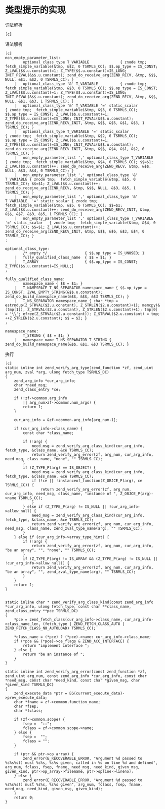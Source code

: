 # 类型提示的实现

词法解析

    [c]


语法解析

    [c]
    non_empty_parameter_list:
            optional_class_type T_VARIABLE				{ znode tmp;  fetch_simple_variable(&tmp, &$2, 0 TSRMLS_CC); $$.op_type = IS_CONST; Z_LVAL($$.u.constant)=1; Z_TYPE($$.u.constant)=IS_LONG; INIT_PZVAL(&$$.u.constant); zend_do_receive_arg(ZEND_RECV, &tmp, &$$, NULL, &$1, &$2, 0 TSRMLS_CC); }
        |	optional_class_type '&' T_VARIABLE			{ znode tmp;  fetch_simple_variable(&tmp, &$3, 0 TSRMLS_CC); $$.op_type = IS_CONST; Z_LVAL($$.u.constant)=1; Z_TYPE($$.u.constant)=IS_LONG; INIT_PZVAL(&$$.u.constant); zend_do_receive_arg(ZEND_RECV, &tmp, &$$, NULL, &$1, &$3, 1 TSRMLS_CC); }
        |	optional_class_type '&' T_VARIABLE '=' static_scalar			{ znode tmp;  fetch_simple_variable(&tmp, &$3, 0 TSRMLS_CC); $$.op_type = IS_CONST; Z_LVAL($$.u.constant)=1; Z_TYPE($$.u.constant)=IS_LONG; INIT_PZVAL(&$$.u.constant); zend_do_receive_arg(ZEND_RECV_INIT, &tmp, &$$, &$5, &$1, &$3, 1 TSRMLS_CC); }
        |	optional_class_type T_VARIABLE '=' static_scalar				{ znode tmp;  fetch_simple_variable(&tmp, &$2, 0 TSRMLS_CC); $$.op_type = IS_CONST; Z_LVAL($$.u.constant)=1; Z_TYPE($$.u.constant)=IS_LONG; INIT_PZVAL(&$$.u.constant); zend_do_receive_arg(ZEND_RECV_INIT, &tmp, &$$, &$4, &$1, &$2, 0 TSRMLS_CC); }
        |	non_empty_parameter_list ',' optional_class_type T_VARIABLE 	{ znode tmp;  fetch_simple_variable(&tmp, &$4, 0 TSRMLS_CC); $$=$1; Z_LVAL($$.u.constant)++; zend_do_receive_arg(ZEND_RECV, &tmp, &$$, NULL, &$3, &$4, 0 TSRMLS_CC); }
        |	non_empty_parameter_list ',' optional_class_type '&' T_VARIABLE	{ znode tmp;  fetch_simple_variable(&tmp, &$5, 0 TSRMLS_CC); $$=$1; Z_LVAL($$.u.constant)++; zend_do_receive_arg(ZEND_RECV, &tmp, &$$, NULL, &$3, &$5, 1 TSRMLS_CC); }
        |	non_empty_parameter_list ',' optional_class_type '&' T_VARIABLE	 '=' static_scalar { znode tmp;  fetch_simple_variable(&tmp, &$5, 0 TSRMLS_CC); $$=$1; Z_LVAL($$.u.constant)++; zend_do_receive_arg(ZEND_RECV_INIT, &tmp, &$$, &$7, &$3, &$5, 1 TSRMLS_CC); }
        |	non_empty_parameter_list ',' optional_class_type T_VARIABLE '=' static_scalar 	{ znode tmp;  fetch_simple_variable(&tmp, &$4, 0 TSRMLS_CC); $$=$1; Z_LVAL($$.u.constant)++; zend_do_receive_arg(ZEND_RECV_INIT, &tmp, &$$, &$6, &$3, &$4, 0 TSRMLS_CC); }
    ;

    optional_class_type:
            /* empty */					{ $$.op_type = IS_UNUSED; }
        |	fully_qualified_class_name	{ $$ = $1; }
        |	T_ARRAY						{ $$.op_type = IS_CONST; Z_TYPE($$.u.constant)=IS_NULL;}
    ;

    fully_qualified_class_name:
            namespace_name { $$ = $1; }
        |	T_NAMESPACE T_NS_SEPARATOR namespace_name { $$.op_type = IS_CONST; ZVAL_EMPTY_STRING(&$$.u.constant);  zend_do_build_namespace_name(&$$, &$$, &$3 TSRMLS_CC); }
        |	T_NS_SEPARATOR namespace_name { char *tmp = estrndup(Z_STRVAL($2.u.constant), Z_STRLEN($2.u.constant)+1); memcpy(&(tmp[1]), Z_STRVAL($2.u.constant), Z_STRLEN($2.u.constant)+1); tmp[0] = '\\'; efree(Z_STRVAL($2.u.constant)); Z_STRVAL($2.u.constant) = tmp; ++Z_STRLEN($2.u.constant); $$ = $2; }
    ;

    namespace_name:
            T_STRING { $$ = $1; }
        |	namespace_name T_NS_SEPARATOR T_STRING { zend_do_build_namespace_name(&$$, &$1, &$3 TSRMLS_CC); }


执行

    [c]
    static inline int zend_verify_arg_type(zend_function *zf, zend_uint arg_num, zval *arg, ulong fetch_type TSRMLS_DC)
    {
        zend_arg_info *cur_arg_info;
        char *need_msg;
        zend_class_entry *ce;

        if (!zf->common.arg_info
            || arg_num>zf->common.num_args) {
            return 1;
        }

        cur_arg_info = &zf->common.arg_info[arg_num-1];

        if (cur_arg_info->class_name) {
            const char *class_name;

            if (!arg) {
                need_msg = zend_verify_arg_class_kind(cur_arg_info, fetch_type, &class_name, &ce TSRMLS_CC);
                return zend_verify_arg_error(zf, arg_num, cur_arg_info, need_msg, class_name, "none", "" TSRMLS_CC);
            }
            if (Z_TYPE_P(arg) == IS_OBJECT) {
                need_msg = zend_verify_arg_class_kind(cur_arg_info, fetch_type, &class_name, &ce TSRMLS_CC);
                if (!ce || !instanceof_function(Z_OBJCE_P(arg), ce TSRMLS_CC)) {
                    return zend_verify_arg_error(zf, arg_num, cur_arg_info, need_msg, class_name, "instance of ", Z_OBJCE_P(arg)->name TSRMLS_CC);
                }
            } else if (Z_TYPE_P(arg) != IS_NULL || !cur_arg_info->allow_null) {
                need_msg = zend_verify_arg_class_kind(cur_arg_info, fetch_type, &class_name, &ce TSRMLS_CC);
                return zend_verify_arg_error(zf, arg_num, cur_arg_info, need_msg, class_name, zend_zval_type_name(arg), "" TSRMLS_CC);
            }
        } else if (cur_arg_info->array_type_hint) {
            if (!arg) {
                return zend_verify_arg_error(zf, arg_num, cur_arg_info, "be an array", "", "none", "" TSRMLS_CC);
            }
            if (Z_TYPE_P(arg) != IS_ARRAY && (Z_TYPE_P(arg) != IS_NULL || !cur_arg_info->allow_null)) {
                return zend_verify_arg_error(zf, arg_num, cur_arg_info, "be an array", "", zend_zval_type_name(arg), "" TSRMLS_CC);
            }
        }
        return 1;
    }


    static inline char * zend_verify_arg_class_kind(const zend_arg_info *cur_arg_info, ulong fetch_type, const char **class_name, zend_class_entry **pce TSRMLS_DC)
    {
        *pce = zend_fetch_class(cur_arg_info->class_name, cur_arg_info->class_name_len, (fetch_type | ZEND_FETCH_CLASS_AUTO | ZEND_FETCH_CLASS_NO_AUTOLOAD) TSRMLS_CC);

        *class_name = (*pce) ? (*pce)->name: cur_arg_info->class_name;
        if (*pce && (*pce)->ce_flags & ZEND_ACC_INTERFACE) {
            return "implement interface ";
        } else {
            return "be an instance of ";
        }
    }

    static inline int zend_verify_arg_error(const zend_function *zf, zend_uint arg_num, const zend_arg_info *cur_arg_info, const char *need_msg, const char *need_kind, const char *given_msg, char *given_kind TSRMLS_DC)
    {
        zend_execute_data *ptr = EG(current_execute_data)->prev_execute_data;
        char *fname = zf->common.function_name;
        char *fsep;
        char *fclass;

        if (zf->common.scope) {
            fsep =  "::";
            fclass = zf->common.scope->name;
        } else {
            fsep =  "";
            fclass = "";
        }

        if (ptr && ptr->op_array) {
            zend_error(E_RECOVERABLE_ERROR, "Argument %d passed to %s%s%s() must %s%s, %s%s given, called in %s on line %d and defined", arg_num, fclass, fsep, fname, need_msg, need_kind, given_msg, given_kind, ptr->op_array->filename, ptr->opline->lineno);
        } else {
            zend_error(E_RECOVERABLE_ERROR, "Argument %d passed to %s%s%s() must %s%s, %s%s given", arg_num, fclass, fsep, fname, need_msg, need_kind, given_msg, given_kind);
        }
        return 0;
    }